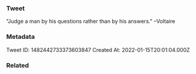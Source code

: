 ### Tweet
"Judge a man by his questions rather than by his answers." –Voltaire

### Metadata
Tweet ID: 1482442733373603847
Created At: 2022-01-15T20:01:04.000Z

### Related

